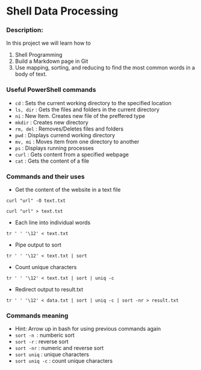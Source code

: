 # Shell Data Processing


### Description: 

In this project we will learn how to 

1. Shell Programming
1. Build a Markdown page in Git
1. Use mapping, sorting, and reducing to find the most common words in a body of text. 

### Useful PowerShell commands

- ```cd``` : Sets the current working directory to the specified location
- ```ls, dir``` : Gets the files and folders in the current directory
- ```ni``` : New Item. Creates new file of the preffered type
- ```mkdir``` : Creates new directory
- ```rm, del``` : Removes/Deletes files and folders
- ```pwd``` : Displays currend working directory
- ```mv, mi``` : Moves item from one directory to another
- ```ps``` : Displays running processes
- ```curl``` : Gets content from a specified webpage
- ```cat``` : Gets the content of a file



### Commands and their uses 

- Get the content of the website in a text file  
```
curl "url" -O text.txt
``` 
                 
```
curl "url" > text.txt
```
- Each line into individual words
``` 
tr ' ' '\12' < text.txt 
```
- Pipe output to sort
```
tr ' ' '\12' < text.txt | sort
```
- Count unique characters
```
tr ' ' '\12' < text.txt | sort | uniq -c
```
- Redirect output to result.txt
``` 
tr ' ' '\12' < data.txt | sort | uniq -c | sort -nr > result.txt
```

### Commands meaning
- Hint: Arrow up in bash for using previous commands again
- ```sort -n ```:  numberic sort
- ```sort -r``` :  reverse sort
- ```sort -nr``` : numeric and reverse sort
- ```sort uniq``` : unique characters
- ```sort uniq -c``` : count unique characters 
 
